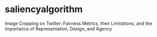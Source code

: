 # saliencyalgorithm
Image Cropping on Twitter: Fairness Metrics, their Limitations, and the Importance of Representation, Design, and Agency

